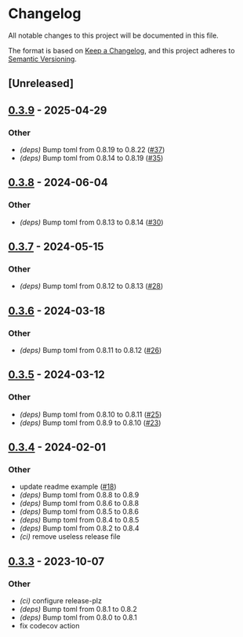 # Changelog
All notable changes to this project will be documented in this file.

The format is based on [Keep a Changelog](https://keepachangelog.com/en/1.0.0/),
and this project adheres to [Semantic Versioning](https://semver.org/spec/v2.0.0.html).

## [Unreleased]

## [0.3.9](https://github.com/jdrouet/serde-toml-merge/compare/v0.3.8...v0.3.9) - 2025-04-29

### Other

- *(deps)* Bump toml from 0.8.19 to 0.8.22 ([#37](https://github.com/jdrouet/serde-toml-merge/pull/37))
- *(deps)* Bump toml from 0.8.14 to 0.8.19 ([#35](https://github.com/jdrouet/serde-toml-merge/pull/35))

## [0.3.8](https://github.com/jdrouet/serde-toml-merge/compare/v0.3.7...v0.3.8) - 2024-06-04

### Other
- *(deps)* Bump toml from 0.8.13 to 0.8.14 ([#30](https://github.com/jdrouet/serde-toml-merge/pull/30))

## [0.3.7](https://github.com/jdrouet/serde-toml-merge/compare/v0.3.6...v0.3.7) - 2024-05-15

### Other
- *(deps)* Bump toml from 0.8.12 to 0.8.13 ([#28](https://github.com/jdrouet/serde-toml-merge/pull/28))

## [0.3.6](https://github.com/jdrouet/serde-toml-merge/compare/v0.3.5...v0.3.6) - 2024-03-18

### Other
- *(deps)* Bump toml from 0.8.11 to 0.8.12 ([#26](https://github.com/jdrouet/serde-toml-merge/pull/26))

## [0.3.5](https://github.com/jdrouet/serde-toml-merge/compare/v0.3.4...v0.3.5) - 2024-03-12

### Other
- *(deps)* Bump toml from 0.8.10 to 0.8.11 ([#25](https://github.com/jdrouet/serde-toml-merge/pull/25))
- *(deps)* Bump toml from 0.8.9 to 0.8.10 ([#23](https://github.com/jdrouet/serde-toml-merge/pull/23))

## [0.3.4](https://github.com/jdrouet/serde-toml-merge/compare/v0.3.3...v0.3.4) - 2024-02-01

### Other
- update readme example ([#18](https://github.com/jdrouet/serde-toml-merge/pull/18))
- *(deps)* Bump toml from 0.8.8 to 0.8.9
- *(deps)* Bump toml from 0.8.6 to 0.8.8
- *(deps)* Bump toml from 0.8.5 to 0.8.6
- *(deps)* Bump toml from 0.8.4 to 0.8.5
- *(deps)* Bump toml from 0.8.2 to 0.8.4
- *(ci)* remove useless release file

## [0.3.3](https://github.com/jdrouet/serde-toml-merge/compare/v0.3.2...v0.3.3) - 2023-10-07

### Other
- *(ci)* configure release-plz
- *(deps)* Bump toml from 0.8.1 to 0.8.2
- *(deps)* Bump toml from 0.8.0 to 0.8.1
- fix codecov action
